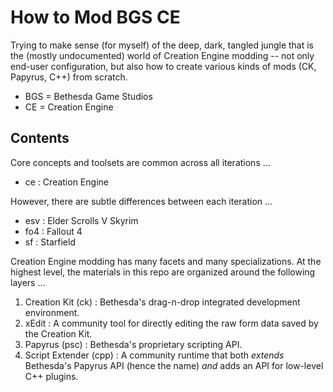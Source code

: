 # How to Mod BGS CE

Trying to make sense (for myself) of the deep, dark, tangled jungle that is the (mostly undocumented) world of Creation Engine modding -- not only end-user configuration, but also how to create various kinds of mods (CK, Papyrus, C++) from scratch.

- BGS = Bethesda Game Studios
- CE = Creation Engine

## Contents

Core concepts and toolsets are common across all iterations ...

- ce : Creation Engine

However, there are subtle differences between each iteration ...

- esv : Elder Scrolls V Skyrim
- fo4 : Fallout 4
- sf : Starfield

Creation Engine modding has many facets and many specializations.
At the highest level, the materials in this repo are organized around the following layers ...

1. Creation Kit (ck) : Bethesda's drag-n-drop integrated development environment.
2. xEdit : A community tool for directly editing the raw form data saved by the Creation Kit.
3. Papyrus (psc) : Bethesda's proprietary scripting API.
4. Script Extender (cpp) : A community runtime that both _extends_ Bethesda's Papyrus API (hence the name) _and_ adds an API for low-level C++ plugins.
